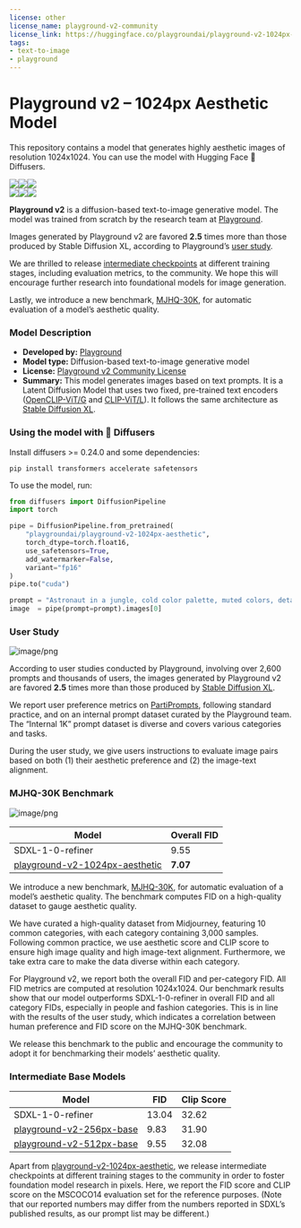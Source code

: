 ```yaml
---
license: other
license_name: playground-v2-community
license_link: https://huggingface.co/playgroundai/playground-v2-1024px-aesthetic/blob/main/LICENSE.md
tags:
- text-to-image
- playground
---
```

# Playground v2 – 1024px Aesthetic Model

This repository contains a model that generates highly aesthetic images of resolution 1024x1024. You can use the model with Hugging Face 🧨 Diffusers.

<div>
  <div style="display: flex; flex-direction: row; width: 100%;">
    <img style="margin: 0; max-width: 33%; object-fit: scale-down; flex-shrink: 1;" src="https://cdn-uploads.huggingface.co/production/uploads/63855d851769b7c4b10e1f76/GBZVS0a4QcRY4eVBCExFK.jpeg" />
    <img style="margin: 0; max-width: 33%; object-fit: scale-down; flex-shrink: 1;" src="https://cdn-uploads.huggingface.co/production/uploads/63855d851769b7c4b10e1f76/iqGvvAdz2TqV0G3p9zOXZ.png" />
    <img style="margin: 0; max-width: 33%; object-fit: scale-down; flex-shrink: 1;" src="https://cdn-uploads.huggingface.co/production/uploads/63855d851769b7c4b10e1f76/2_BMfgFVXUoU-0ocsOz0M.png" />
  </div>
  <div style="display: flex; flex-direction: row; width: 100%;">
    <img style="margin: 0; max-width: 33%; object-fit: scale-down; flex-shrink: 1;" src="https://cdn-uploads.huggingface.co/production/uploads/63855d851769b7c4b10e1f76/-a4tx6c9EMc88fmchW0nG.png" />
    <img style="margin: 0; max-width: 33%; object-fit: scale-down; flex-shrink: 1;" src="https://cdn-uploads.huggingface.co/production/uploads/63855d851769b7c4b10e1f76/LKCjxb9NoqfRtcviaEILI.png" />
    <img style="margin: 0; max-width: 33%; object-fit: scale-down; flex-shrink: 1;" src="https://cdn-uploads.huggingface.co/production/uploads/63855d851769b7c4b10e1f76/cRSItLGH42V2kz9pM6huZ.png" />
  </div>
</div>

**Playground v2** is a diffusion-based text-to-image generative model. The model was trained from scratch by the research team at [Playground](https://playground.com). 

Images generated by Playground v2 are favored **2.5** times more than those produced by Stable Diffusion XL, according to Playground’s [user study](#user-study).

We are thrilled to release [intermediate checkpoints](#intermediate-base-models) at different training stages, including evaluation metrics, to the community. We hope this will encourage further research into foundational models for image generation.

Lastly, we introduce a new benchmark, [MJHQ-30K](#mjhq-30k-benchmark), for automatic evaluation of a model’s aesthetic quality.

### Model Description

- **Developed by:** [Playground](https://playground.com)
- **Model type:** Diffusion-based text-to-image generative model
- **License:** [Playground v2 Community License](https://huggingface.co/playgroundai/playground-v2-1024px-aesthetic/blob/main/LICENSE.md)
- **Summary:** This model generates images based on text prompts. It is a Latent Diffusion Model that uses two fixed, pre-trained text encoders ([OpenCLIP-ViT/G](https://github.com/mlfoundations/open_clip) and [CLIP-ViT/L](https://github.com/openai/CLIP/tree/main)). It follows the same architecture as [Stable Diffusion XL](https://huggingface.co/stabilityai/stable-diffusion-xl-base-1.0).

### Using the model with 🧨 Diffusers

Install diffusers >= 0.24.0 and some dependencies:
```
pip install transformers accelerate safetensors
```

To use the model, run:

```python
from diffusers import DiffusionPipeline
import torch

pipe = DiffusionPipeline.from_pretrained(
    "playgroundai/playground-v2-1024px-aesthetic",
    torch_dtype=torch.float16,
    use_safetensors=True,
    add_watermarker=False,
    variant="fp16"
)
pipe.to("cuda")

prompt = "Astronaut in a jungle, cold color palette, muted colors, detailed, 8k"
image  = pipe(prompt=prompt).images[0]
```

### User Study

![image/png](https://cdn-uploads.huggingface.co/production/uploads/63855d851769b7c4b10e1f76/8VzBkSYaUU3dt509Co9sk.png)

According to user studies conducted by Playground, involving over 2,600 prompts and thousands of users, the images generated by Playground v2 are favored **2.5** times more than those produced by [Stable Diffusion XL](https://huggingface.co/stabilityai/stable-diffusion-xl-base-1.0).

We report user preference metrics on [PartiPrompts](https://github.com/google-research/parti), following standard practice, and on an internal prompt dataset curated by the Playground team. The “Internal 1K” prompt dataset is diverse and covers various categories and tasks.

During the user study, we give users instructions to evaluate image pairs based on both (1) their aesthetic preference and (2) the image-text alignment.

### MJHQ-30K Benchmark

![image/png](https://cdn-uploads.huggingface.co/production/uploads/63855d851769b7c4b10e1f76/o3Bt62qFsTO9DkeX2yLua.png)

| Model                                 | Overall FID   |
| ------------------------------------- | ----- |
| SDXL-1-0-refiner                      | 9.55  |
| [playground-v2-1024px-aesthetic](https://huggingface.co/playgroundai/playground-v2-1024px-aesthetic)        | **7.07**  |

We introduce a new benchmark, [MJHQ-30K](https://huggingface.co/datasets/playgroundai/MJHQ-30K), for automatic evaluation of a model’s aesthetic quality. The benchmark computes FID on a high-quality dataset to gauge aesthetic quality.

We have curated a high-quality dataset from Midjourney, featuring 10 common categories, with each category containing 3,000 samples. Following common practice, we use aesthetic score and CLIP score to ensure high image quality and high image-text alignment. Furthermore, we take extra care to make the data diverse within each category.

For Playground v2, we report both the overall FID and per-category FID. All FID metrics are computed at resolution 1024x1024. Our benchmark results show that our model outperforms SDXL-1-0-refiner in overall FID and all category FIDs, especially in people and fashion categories. This is in line with the results of the user study, which indicates a correlation between human preference and FID score on the MJHQ-30K benchmark.

We release this benchmark to the public and encourage the community to adopt it for benchmarking their models’ aesthetic quality.

### Intermediate Base Models

| Model                        | FID    | Clip Score |
| ---------------------------- | ------ | ---------- |
| SDXL-1-0-refiner             | 13.04  | 32.62      |
| [playground-v2-256px-base](https://huggingface.co/playgroundai/playground-v2-256px-base)     | 9.83   | 31.90      |
| [playground-v2-512px-base](https://huggingface.co/playgroundai/playground-v2-512px-base)     | 9.55   | 32.08      |


Apart from [playground-v2-1024px-aesthetic](https://huggingface.co/playgroundai/playground-v2-1024px-aesthetic), we release intermediate checkpoints at different training stages to the community in order to foster foundation model research in pixels. Here, we report the FID score and CLIP score on the MSCOCO14 evaluation set for the reference purposes. (Note that our reported numbers may differ from the numbers reported in SDXL’s published results, as our prompt list may be different.)
